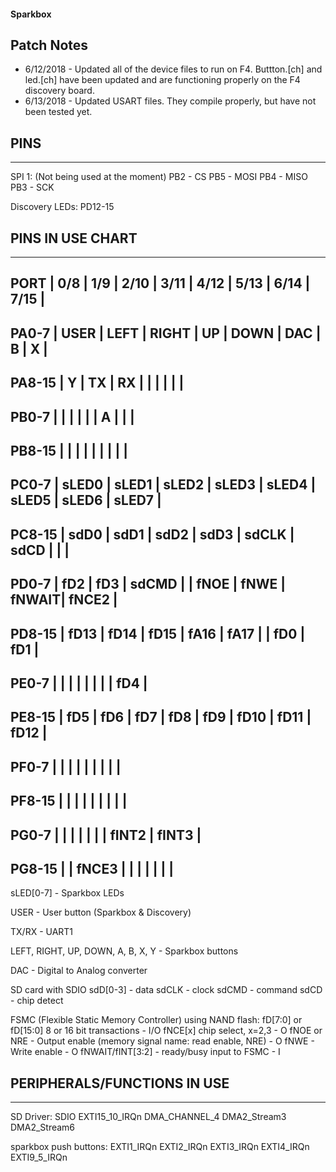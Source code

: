 #### Sparkbox

## Patch Notes
* 6/12/2018 - Updated all of the device files to run on F4. Buttton.[ch] and led.[ch] have been updated and are functioning properly on the F4 discovery board.
* 6/13/2018 - Updated USART files. They compile properly, but have not been tested yet.

## PINS
-----------
SPI 1: (Not being used at the moment)
PB2 - CS
PB5 - MOSI
PB4 - MISO
PB3 - SCK

Discovery LEDs:
PD12-15


## PINS IN USE CHART
-------------------------------------------------------------------------
PORT	| 0/8	| 1/9	| 2/10	| 3/11	| 4/12	| 5/13	| 6/14	| 7/15	|
-------------------------------------------------------------------------
PA0-7	| USER	| LEFT	| RIGHT	| UP	| DOWN	| DAC	| B	| X	|
-------------------------------------------------------------------------
PA8-15	| Y	| TX	| RX	| 	| 	| 	| 	| 	|
-------------------------------------------------------------------------
PB0-7	| 	| 	| 	| 	| 	| A	| 	| 	|
-------------------------------------------------------------------------
PB8-15	| 	| 	| 	| 	| 	| 	| 	| 	|
-------------------------------------------------------------------------
PC0-7	| sLED0	| sLED1	| sLED2	| sLED3	| sLED4	| sLED5	| sLED6	| sLED7	|
-------------------------------------------------------------------------
PC8-15	| sdD0	| sdD1	| sdD2	| sdD3	| sdCLK	| sdCD	| 	| 	|
-------------------------------------------------------------------------
PD0-7	| fD2	| fD3	| sdCMD	| 	| fNOE	| fNWE	| fNWAIT| fNCE2	|
-------------------------------------------------------------------------
PD8-15	| fD13	| fD14	| fD15	| fA16	| fA17	| 	| fD0	| fD1	|
-------------------------------------------------------------------------
PE0-7	| 	| 	| 	| 	| 	| 	| 	| fD4	|
-------------------------------------------------------------------------
PE8-15	| fD5	| fD6	| fD7	| fD8	| fD9	| fD10	| fD11	| fD12	|
-------------------------------------------------------------------------
PF0-7	| 	| 	| 	| 	| 	| 	| 	| 	|
-------------------------------------------------------------------------
PF8-15	| 	| 	| 	| 	| 	| 	| 	| 	|
-------------------------------------------------------------------------
PG0-7	| 	| 	| 	| 	| 	| 	| fINT2	| fINT3	|
-------------------------------------------------------------------------
PG8-15	| 	| fNCE3	| 	| 	| 	| 	| 	| 	|
-------------------------------------------------------------------------

sLED[0-7] - Sparkbox LEDs

USER - User button (Sparkbox & Discovery)

TX/RX - UART1

LEFT, RIGHT, UP, DOWN, A, B, X, Y - Sparkbox buttons

DAC - Digital to Analog converter

SD card with SDIO
	sdD[0-3] - data
	sdCLK - clock
	sdCMD - command
	sdCD - chip detect

FSMC (Flexible Static Memory Controller) using NAND flash:
	fD[7:0] or fD[15:0] 8 or 16 bit transactions - I/O
	fNCE[x] chip select, x=2,3 - O
	fNOE or NRE - Output enable (memory signal name: read enable, NRE) - O
	fNWE - Write enable - O
	fNWAIT/fINT[3:2] - ready/busy input to FSMC - I

## PERIPHERALS/FUNCTIONS IN USE
-----------

SD Driver:
SDIO
EXTI15_10_IRQn
DMA_CHANNEL_4
DMA2_Stream3
DMA2_Stream6

sparkbox push buttons:
EXTI1_IRQn
EXTI2_IRQn
EXTI3_IRQn
EXTI4_IRQn
EXTI9_5_IRQn
